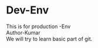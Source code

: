 # Dev-Env
This is for production -Env
<br>
Author-Kumar
<br>
We will try to learn basic part of git.
